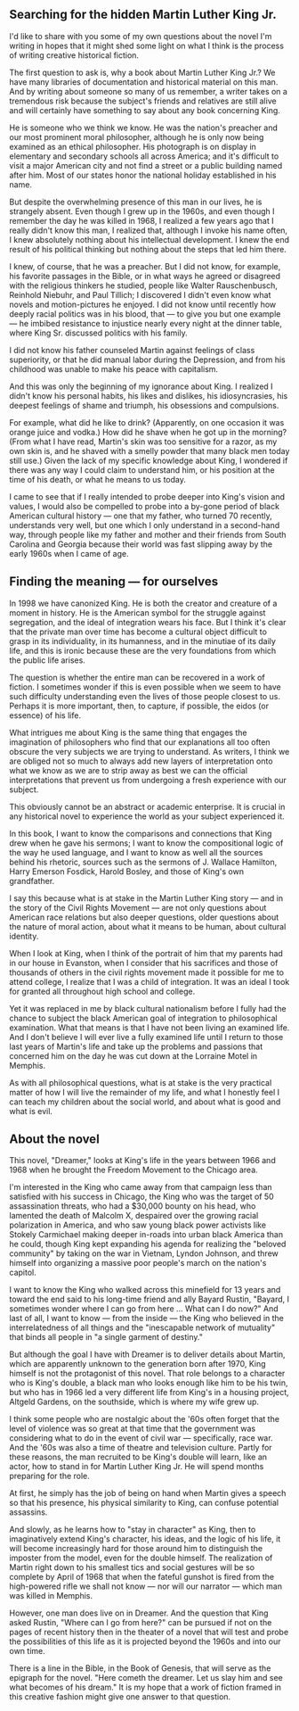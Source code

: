 ## Searching for the hidden Martin Luther King Jr.

I'd like to share with you some of my own questions about the novel I'm writing in hopes that it might shed some light on what I think is the process of writing creative historical fiction.

The first question to ask is, why a book about Martin Luther King Jr.? We have many libraries of documentation and historical material on this man. And by writing about someone so many of us remember, a writer takes on a tremendous risk because the subject's friends and relatives are still alive and will certainly have something to say about any book concerning King.

He is someone who we think we know. He was the nation's preacher and our most prominent moral philosopher, although he is only now being examined as an ethical philosopher. His photograph is on display in elementary and secondary schools all across America; and it's difficult to visit a major American city and not find a street or a public building named after him. Most of our states honor the national holiday established in his name.

But despite the overwhelming presence of this man in our lives, he is strangely absent. Even though I grew up in the 1960s, and even though I remember the day he was killed in 1968, I realized a few years ago that I really didn't know this man, I realized that, although I invoke his name often, I knew absolutely nothing about his intellectual development. I knew the end result of his political thinking but nothing about the steps that led him there.

I knew, of course, that he was a preacher. But I did not know, for example, his favorite passages in the Bible, or in what ways he agreed or disagreed with the religious thinkers he studied, people like Walter Rauschenbusch, Reinhold Niebuhr, and Paul Tillich; I discovered I didn't even know what novels and motion-pictures he enjoyed. I did not know until recently how deeply racial politics was in his blood, that — to give you but one example — he imbibed resistance to injustice nearly every night at the dinner table, where King Sr. discussed politics with his family.

I did not know his father counseled Martin against feelings of class superiority, or that he did manual labor during the Depression, and from his childhood was unable to make his peace with capitalism.

And this was only the beginning of my ignorance about King. I realized I didn't know his personal habits, his likes and dislikes, his idiosyncrasies, his deepest feelings of shame and triumph, his obsessions and compulsions.

For example, what did he like to drink? (Apparently, on one occasion it was orange juice and vodka.) How did he shave when he got up in the morning? (From what I have read, Martin's skin was too sensitive for a razor, as my own skin is, and he shaved with a smelly powder that many black men today still use.) Given the lack of my specific knowledge about King, I wondered if there was any way I could claim to understand him, or his position at the time of his death, or what he means to us today.

I came to see that if I really intended to probe deeper into King's vision and values, I would also be compelled to probe into a by-gone period of black American cultural history — one that my father, who turned 70 recently, understands very well, but one which I only understand in a second-hand way, through people like my father and mother and their friends from South Carolina and Georgia because their world was fast slipping away by the early 1960s when I came of age.

## Finding the meaning — for ourselves

In 1998 we have canonized King. He is both the creator and creature of a moment in history. He is the American symbol for the struggle against segregation, and the ideal of integration wears his face. But I think it's clear that the private man over time has become a cultural object difficult to grasp in its individuality, in its humanness, and in the minutiae of its daily life, and this is ironic because these are the very foundations from which the public life arises.

The question is whether the entire man can be recovered in a work of fiction. I sometimes wonder if this is even possible when we seem to have such difficulty understanding even the lives of those people closest to us. Perhaps it is more important, then, to capture, if possible, the eidos (or essence) of his life.

What intrigues me about King is the same thing that engages the imagination of philosophers who find that our explanations all too often obscure the very subjects we are trying to understand. As writers, I think we are obliged not so much to always add new layers of interpretation onto what we know as we are to strip away as best we can the official interpretations that prevent us from undergoing a fresh experience with our subject.

This obviously cannot be an abstract or academic enterprise. It is crucial in any historical novel to experience the world as your subject experienced it.

In this book, I want to know the comparisons and connections that King drew when he gave his sermons; I want to know the compositional logic of the way he used language, and I want to know as well all the sources behind his rhetoric, sources such as the sermons of J. Wallace Hamilton, Harry Emerson Fosdick, Harold Bosley, and those of King's own grandfather.

I say this because what is at stake in the Martin Luther King story — and in the story of the Civil Rights Movement — are not only questions about American race relations but also deeper questions, older questions about the nature of moral action, about what it means to be human, about cultural identity.

When I look at King, when I think of the portrait of him that my parents had in our house in Evanston, when I consider that his sacrifices and those of thousands of others in the civil rights movement made it possible for me to attend college, I realize that I was a child of integration. It was an ideal I took for granted all throughout high school and college.

Yet it was replaced in me by black cultural nationalism before I fully had the chance to subject the black American goal of integration to philosophical examination. What that means is that I have not been living an examined life. And I don't believe I will ever live a fully examined life until I return to those last years of Martin's life and take up the problems and passions that concerned him on the day he was cut down at the Lorraine Motel in Memphis.

As with all philosophical questions, what is at stake is the very practical matter of how I will live the remainder of my life, and what I honestly feel I can teach my children about the social world, and about what is good and what is evil.

## About the novel

This novel, "Dreamer," looks at King's life in the years between 1966 and 1968 when he brought the Freedom Movement to the Chicago area.

I'm interested in the King who came away from that campaign less than satisfied with his success in Chicago, the King who was the target of 50 assassination threats, who had a $30,000 bounty on his head, who lamented the death of Malcolm X, despaired over the growing racial polarization in America, and who saw young black power activists like Stokely Carmichael making deeper in-roads into urban black America than he could, though King kept expanding his agenda for realizing the "beloved community" by taking on the war in Vietnam, Lyndon Johnson, and threw himself into organizing a massive poor people's march on the nation's capitol.

I want to know the King who walked across this minefield for 13 years and toward the end said to his long-time friend and ally Bayard Rustin, "Bayard, I sometimes wonder where I can go from here ... What can I do now?" And last of all, I want to know — from the inside — the King who believed in the interrelatedness of all things and the "inescapable network of mutuality" that binds all people in "a single garment of destiny."

But although the goal I have with Dreamer is to deliver details about Martin, which are apparently unknown to the generation born after 1970, King himself is not the protagonist of this novel. That role belongs to a character who is King's double, a black man who looks enough like him to be his twin, but who has in 1966 led a very different life from King's in a housing project, Altgeld Gardens, on the southside, which is where my wife grew up.

I think some people who are nostalgic about the '60s often forget that the level of violence was so great at that time that the government was considering what to do in the event of civil war — specifically, race war. And the '60s was also a time of theatre and television culture. Partly for these reasons, the man recruited to be King's double will learn, like an actor, how to stand in for Martin Luther King Jr. He will spend months preparing for the role.

At first, he simply has the job of being on hand when Martin gives a speech so that his presence, his physical similarity to King, can confuse potential assassins.

And slowly, as he learns how to "stay in character" as King, then to imaginatively extend King's character, his ideas, and the logic of his life, it will become increasingly hard for those around him to distinguish the imposter from the model, even for the double himself. The realization of Martin right down to his smallest tics and social gestures will be so complete by April of 1968 that when the fateful gunshot is fired from the high-powered rifle we shall not know — nor will our narrator — which man was killed in Memphis.

However, one man does live on in Dreamer. And the question that King asked Rustin, "Where can I go from here?" can be pursued if not on the pages of recent history then in the theater of a novel that will test and probe the possibilities of this life as it is projected beyond the 1960s and into our own time.

There is a line in the Bible, in the Book of Genesis, that will serve as the epigraph for the novel. "Here cometh the dreamer. Let us slay him and see what becomes of his dream." It is my hope that a work of fiction framed in this creative fashion might give one answer to that question.